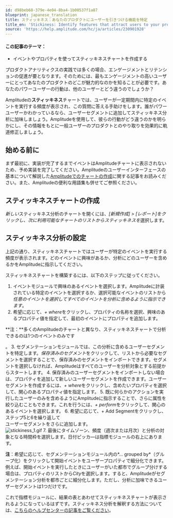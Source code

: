 ```yaml
---
id: d98beb68-379e-4e04-8ba4-1b00537f1a87
blueprint: japanese_translation
title: スティッキネス：あなたのプロダクトにユーザーを引きつける機能を特定
title_en: 'Stickiness: Identify features that attract users to your product'
source: 'https://help.amplitude.com/hc/ja/articles/230901928'
---
```

#### この記事のテーマ：

* イベントやプロパティを使ってスティッキネスチャートを作成する

プロダクトアナリティクスの実践では多くの場合、エンゲージメントとリテンションの促進が要となります。そのためには、最もエンゲージメントの高いユーザーにとってあなたのプロダクトのどこが魅力的なのかを知ることが必要です。あなたのパワーユーザーの行動は、他のユーザーとどう違うのでしょうか？

Amplitudeの**スティッキネス**チャートでは、ユーザーが一定期間内に特定のイベントを実行する頻度が表示され、この質問に答える手助けをします。誰がパワーユーザーかわかっているなら、ユーザーセグメントに追加してスティッキネス分析に加味しましょう。Amplitudeを使用して、彼らの行動がどう違うのかを明らかにし、その情報をもとに一般ユーザーのプロダクトとのやり取りを効果的に軌道修正しましょう。

## 始める前に

まず最初に、実装が完了するまでイベントはAmplitudeチャートに表示されないため、予め実装を完了してください。Amplitudeのユーザーインターフェースの基本について解説した[Amplitudeでのチャートの作成](/docs/analytics/charts/build-charts-add-events)に関する記事をお読みください。また、Amplitudeの便利な用語集も併せてご参照ください。

## スティッキネスチャートの作成

*新しい*スティッキネス分析のチャートを開くには、*[新規作成] > [レポート]*をクリックし、次に利用可能なチャートのリストから*スティッキネスを*選択します。

## スティッキネス分析の設定

上記の通り、スティッキネスチャートではユーザーが特定のイベントを実行する頻度が表示されます。どのイベントに興味があるか、分析にどのユーザーを含めるかをAmplitudeに指示してください。

スティッキネスチャートを構築するには、以下のステップに従ってください。

1. イベントモジュールで興味のあるイベントを選択します。Amplitudeに計装されている特定のイベントを選択するか、選択可能なイベントのリストから*任意のイベントを選択してすべてのイベントを分析に含めるように指示できます*。
2. 希望に応じて、*+ where*をクリックし、プロパティの名称を選択、興味のあるプロパティ値を指定して、最初のイベントにプロパティを追加します。  
  
**注：**多くのAmplitudeのチャートと異なり、スティッキネスチャートで分析できるのは1つのイベントのみです  
  
。
3. セグメンテーションモジュールでは、この分析に含めるユーザーセグメントを特定します。*保存済みのセグメント*をクリックして、リストから必要なセグメントを選択することで、保存済みのセグメントをインポートできます。セグメントを選択しなければ、Amplitudeはすべてのユーザーを分析対象とする前提からスタートします。
4. 保存済みのユーザーセグメントをインポートしない場合は、プロパティを追加して新しいユーザーセグメントを作成できます。ユーザーセグメントを作成するには、*+ where*をクリックし、含めたいプロパティを選択して、関心のあるプロパティ値を指定します。
5. 既に何らかのアクションを実行したユーザーのみを含めるようにAmplitudeに指示することで、さらに属性を絞り込むこともできます。これを行うには、*+ perform*をクリックして、関心のあるイベントを選択します。
6. 希望に応じて、+ Add Segmentをクリックし、ステップ5と6を繰り返して  
ユーザーセグメントをさらに追加します。  
![stickiness_1.gif](/docs/output/img/jp/stickiness-1-gif.gif)
7. 最後にタイムゾーン、頻度（週次または月次）と分析の対象となる時間枠を選択します。日付ピッカ―は指標モジュールの右上にあります。

**注**：希望に応じて、セグメンテーションモジュール内の*… grouped by*（グループ化）をクリックして開始イベントをユーザープロパティで細分化できます。例えば、開始イベントを実行したときにユーザーがいた都市でグループ分けする場合は、プロパティのリストから*City*を選択します。すると、Amplitudeがセグメンテーション分析を都市ごとに細分化します。ただし、分析に加味できるユーザーセグメントは1つだけです。

これで指標モジュールに、結果の表とあわせてスティッキネスチャートが表示されるようになっているはずです。スティッキネス分析を解釈する方法については、[こちらのヘルプセンターの記事をご覧ください](/docs/analytics/charts/stickiness/stickiness-interpret)。
